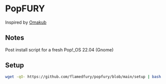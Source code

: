 # PopFURY

Inspired by [Omakub](https://omakub.org/)

## Notes

Post install script for a fresh Pop!_OS 22.04 (Gnome)

## Setup

```bash
wget -qO- https://github.com/flamedfury/popfury/blob/main/setup | bash
```